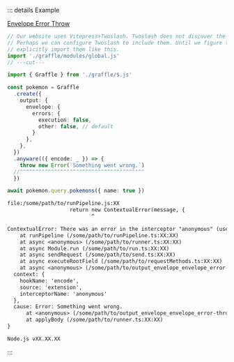 ::: details Example

<div class="ExampleSnippet">
<a href="../../examples/output/output_envelope_envelope_error-throw__envelope-error-throw">Envelope Error Throw</a>

<!-- dprint-ignore-start -->
```ts twoslash
// Our website uses Vitepress+Twoslash. Twoslash does not discover the generated Graffle modules.
// Perhaps we can configure Twoslash to include them. Until we figure that out, we have to
// explicitly import them like this.
import './graffle/modules/global.js'
// ---cut---

import { Graffle } from './graffle/$.js'

const pokemon = Graffle
  .create({
    output: {
      envelope: {
        errors: {
          execution: false,
          other: false, // default
        }
      },
    },
  })
  .anyware(({ encode: _ }) => {
    throw new Error(`Something went wrong.`)
  //^^^^^^^^^^^^^^^^^^^^^^^^^^^^^^^^^^^^^^^^
  })

await pokemon.query.pokemons({ name: true })
```
<!-- dprint-ignore-end -->

<!-- dprint-ignore-start -->
```txt
file:/some/path/to/runPipeline.js:XX
                    return new ContextualError(message, {
                           ^

ContextualError: There was an error in the interceptor "anonymous" (use named functions to improve this error message) while running hook "encode".
    at runPipeline (/some/path/to/runPipeline.ts:XX:XX)
    at async <anonymous> (/some/path/to/runner.ts:XX:XX)
    at async Module.run (/some/path/to/run.ts:XX:XX)
    at async sendRequest (/some/path/to/send.ts:XX:XX)
    at async executeRootField (/some/path/to/requestMethods.ts:XX:XX)
    at async <anonymous> (/some/path/to/output_envelope_envelope_error-throw__envelope-error-throw.ts:XX:XX) {
  context: {
    hookName: 'encode',
    source: 'extension',
    interceptorName: 'anonymous'
  },
  cause: Error: Something went wrong.
      at <anonymous> (/some/path/to/output_envelope_envelope_error-throw__envelope-error-throw.ts:XX:XX)
      at applyBody (/some/path/to/runner.ts:XX:XX)
}

Node.js vXX.XX.XX
```
<!-- dprint-ignore-end -->

</div>
:::
